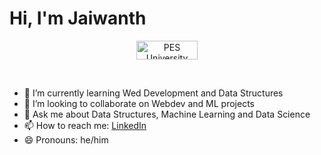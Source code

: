 # Hi, I'm Jaiwanth
<p align=center>
  <img src='https://pesu-badges-api.vercel.app/badge/pesu' width='98px' height='30px' title="PES University" />
</p>
<br>

- 🌱 I’m currently learning Wed Development and Data Structures
- 👯 I’m looking to collaborate on Webdev and ML projects
- 💬 Ask me about Data Structures, Machine Learning and Data Science
- 📫 How to reach me: [LinkedIn](https://www.linkedin.com/in/jaiwanthtatuskar/)
- 😄 Pronouns: he/him
